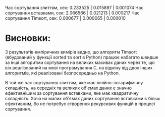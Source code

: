 Час сортування злиттям, сек:   0.233525 | 0.015897 | 0.001074
Час сортування вставками, сек: 2.066566 | 0.021213 | 0.000217
Час сортування Timsort, сек:   0.000677 | 0.000065 | 0.000010

# Висновки:
З результатів емпіричних вимірів видно, що алгоритм Timsort (вбудований у функції sorted та sort в Python) працює набагато швидше за інші алгоритми сортування на великих масивах даних через те, що він реалізований на мові програмування С, на відміну від двох інших алгоритмів, які реалізовані безпосередньо на Python.

В той же час сортування злиттям, яке має лінійно-логарифмічну складність, на середніх та великих об'ємах даних є значно ефективнішим за сортування вставками, яке має квадратичну складність. Хоча на малих об'ємах даних сортування вставками є більш ефективним, бо не потребує створення рекурсивих функцій в процесі сортування.
